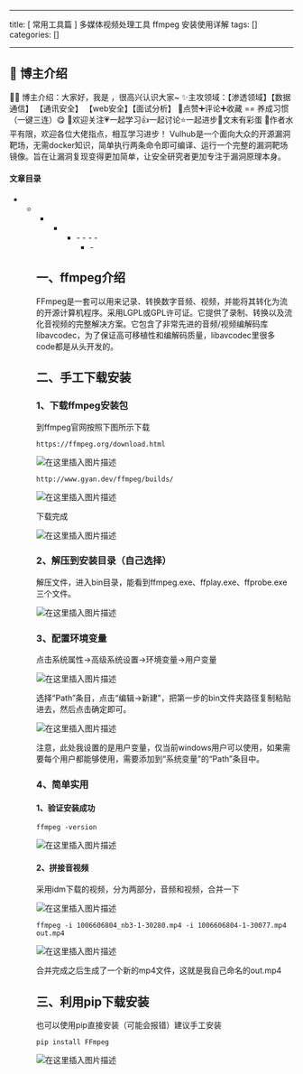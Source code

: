 
--- 
title:  [ 常用工具篇 ] 多媒体视频处理工具 ffmpeg 安装使用详解 
tags: []
categories: [] 

---
>  
 <h2>🍬 博主介绍</h2> 
 👨‍🎓 博主介绍：大家好，我是  ，很高兴认识大家~ ✨主攻领域：【渗透领域】【数据通信】 【通讯安全】 【web安全】【面试分析】 🎉点赞➕评论➕收藏 == 养成习惯（一键三连）😋 🎉欢迎关注💗一起学习👍一起讨论⭐️一起进步📝文末有彩蛋 🙏作者水平有限，欢迎各位大佬指点，相互学习进步！ Vulhub是一个面向大众的开源漏洞靶场，无需docker知识，简单执行两条命令即可编译、运行一个完整的漏洞靶场镜像。旨在让漏洞复现变得更加简单，让安全研究者更加专注于漏洞原理本身。 




#### 文章目录
- - - - <ul><li>- - - - <ul><li>- 


## 一、ffmpeg介绍

>  
 FFmpeg是一套可以用来记录、转换数字音频、视频，并能将其转化为流的开源计算机程序。采用LGPL或GPL许可证。它提供了录制、转换以及流化音视频的完整解决方案。它包含了非常先进的音频/视频编解码库libavcodec，为了保证高可移植性和编解码质量，libavcodec里很多code都是从头开发的。 


## 二、手工下载安装

### 1、下载ffmpeg安装包

>  
 到ffmpeg官网按照下图所示下载 


```
https://ffmpeg.org/download.html 

```

<img src="https://img-blog.csdnimg.cn/3998032c0a924c2b8d877517da094d98.png" alt="在这里插入图片描述">

```
http://www.gyan.dev/ffmpeg/builds/

```

<img src="https://img-blog.csdnimg.cn/04eaaaf5a9514e5f8d17185251ca6229.png" alt="在这里插入图片描述">

>  
 下载完成 


<img src="https://img-blog.csdnimg.cn/79567714189449a3a8613d00bd72a027.png" alt="在这里插入图片描述">

### 2、解压到安装目录（自己选择）

>  
 解压文件，进入bin目录，能看到ffmpeg.exe、ffplay.exe、ffprobe.exe三个文件。 


<img src="https://img-blog.csdnimg.cn/8adc740436da4aa7be382416792c282f.png" alt="在这里插入图片描述">

### 3、配置环境变量

>  
 点击系统属性-&gt;高级系统设置-&gt;环境变量-&gt;用户变量 


<img src="https://img-blog.csdnimg.cn/52b4af35936e4239adca2eb2519227df.png" alt="在这里插入图片描述">

>  
 选择“Path”条目，点击“编辑-&gt;新建”，把第一步的bin文件夹路径复制粘贴进去，然后点击确定即可。 


<img src="https://img-blog.csdnimg.cn/2ce576cadac6471fa4530576812d211f.png" alt="在这里插入图片描述">

>  
 注意，此处我设置的是用户变量，仅当前windows用户可以使用，如果需要每个用户都能够使用，需要添加到“系统变量”的“Path”条目中。 


### 4、简单实用

#### 1、验证安装成功

```
ffmpeg -version

```

<img src="https://img-blog.csdnimg.cn/df837076bf444f2889d9e60d243948ef.png" alt="在这里插入图片描述">

#### 2、拼接音视频

>  
 采用idm下载的视频，分为两部分，音频和视频，合并一下 


<img src="https://img-blog.csdnimg.cn/6d5806060065422e840e17ad9f026062.png" alt="在这里插入图片描述">

```
ffmpeg -i 1006606804_nb3-1-30280.mp4 -i 1006606804-1-30077.mp4 out.mp4

```

<img src="https://img-blog.csdnimg.cn/f2e8af4babd24de0b909015f2f98b476.png" alt="在这里插入图片描述">

>  
 合并完成之后生成了一个新的mp4文件，这就是我自己命名的out.mp4 


## 三、利用pip下载安装

>  
 也可以使用pip直接安装（可能会报错）建议手工安装 


```
pip install FFmpeg

```

<img src="https://img-blog.csdnimg.cn/0687c34c2f414781a317adcde78ffb88.png" alt="在这里插入图片描述">
